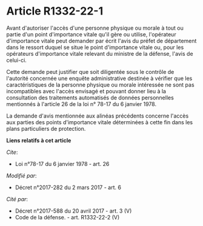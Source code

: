# Article R1332-22-1

Avant d'autoriser l'accès d'une personne physique ou morale à tout ou partie d'un point d'importance vitale qu'il gère ou
utilise, l'opérateur d'importance vitale peut demander par écrit l'avis du préfet de département dans le ressort duquel se
situe le point d'importance vitale ou, pour les opérateurs d'importance vitale relevant du ministre de la défense, l'avis de
celui-ci.

Cette demande peut justifier que soit diligentée sous le contrôle de l'autorité concernée une enquête administrative destinée
à vérifier que les caractéristiques de la personne physique ou morale intéressée ne sont pas incompatibles avec l'accès
envisagé et pouvant donner lieu à la consultation des traitements automatisés de données personnelles mentionnés à l'article
26 de la loi n° 78-17 du 6 janvier 1978.

La demande d'avis mentionnée aux alinéas précédents concerne l'accès aux parties des points d'importance vitale déterminées à
cette fin dans les plans particuliers de protection.

**Liens relatifs à cet article**

_Cite_:

  - Loi n°78-17 du 6 janvier 1978 - art. 26

_Modifié par_:

  - Décret n°2017-282 du 2 mars 2017 - art. 6

_Cité par_:

  - Décret n°2017-588 du 20 avril 2017 - art. 3 (V)
  - Code de la défense. - art. R1332-22-2 (V)
